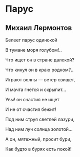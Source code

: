 # Парус
## Михаил Лермонтов
Белеет парус одинокой

В тумане моря голубом!..

Что ищет он в стране далекой?

Что кинул он в краю родном?..

Играют волны — ветер свищет,

И мачта гнется и скрыпит…

Увы! он счастия не ищет

И не от счастия бежит!

Под ним струя светлей лазури,

Над ним луч солнца золотой…

А он, мятежный, просит бури,

Как будто в бурях есть покой!


